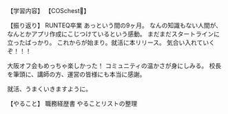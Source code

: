 【学習内容】
【COSchest👗】

【振り返り】
RUNTEQ卒業
あっという間の9ヶ月。
なんの知識もない人間が、なんとかアプリ作成にこじつけているという感動。
まだまだスタートラインに立ったばっかり。
これからが始まり。就活に本リリース。
気合い入れていくぞ！！！

大阪オフ会もめっちゃ楽しかった！
コミュニティの温かさが身にしみる。
校長を筆頭に、講師の方、運営の皆様にも本当に感謝。

就活、うまくいきますように。

【やること】
職務経歴書
やることリストの整理
